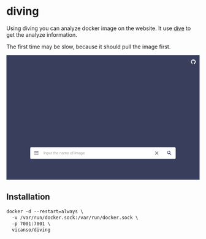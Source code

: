 # diving

Using diving you can analyze docker image on the website. It use [dive](https://github.com/wagoodman/dive) to get the analyze information.


The first time may be slow, because it should pull the image first.

![Image](.data/demo.gif)


## Installation

```
docker -d --restart=always \
  -v /var/run/docker.sock:/var/run/docker.sock \
  -p 7001:7001 \
  vicanso/diving
```
